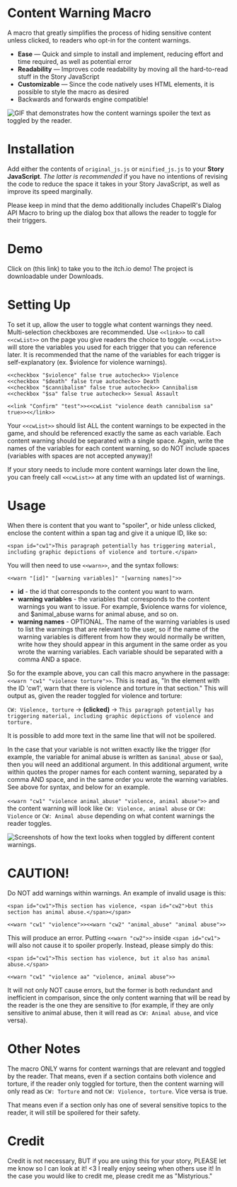 # Content Warning Macro
A macro that greatly simplifies the process of hiding sensitive content unless clicked, to readers who opt-in for the content warnings.

* __Ease__ — Quick and simple to install and implement, reducing effort and time required, as well as potential error
* __Readability__ — Improves code readability by moving all the hard-to-read stuff in the Story JavaScript
* __Customizable__ — Since the code natively uses HTML elements, it is possible to style the macro as desired
* Backwards and forwards engine compatible!

![GIF that demonstrates how the content warnings spoiler the text as toggled by the reader.](https://i.imgur.com/yCeeFRy.gif)

# Installation
Add either the contents of `original_js.js` or `minified_js.js` to your __Story JavaScript__. _The latter is recommended_ if you have no intentions of revising the code to reduce the space it takes in your Story JavaScript, as well as improve its speed marginally.

Please keep in mind that the demo additionally includes ChapelR's Dialog API Macro to bring up the dialog box that allows the reader to toggle for their triggers.

# Demo
Click on (this link) to take you to the itch.io demo! The project is downloadable under Downloads.

# Setting Up
To set it up, allow the user to toggle what content warnings they need. Multi-selection checkboxes are recommended. Use `<<link>>` to call `<<cwList>>` on the page you give readers the choice to toggle. `<<cwList>>` will store the variables you used for each trigger that you can reference later. It is recommended that the name of the variables for each trigger is self-explanatory (ex. $violence for violence warnings).
```
<<checkbox "$violence" false true autocheck>> Violence
<<checkbox "$death" false true autocheck>> Death
<<checkbox "$cannibalism" false true autocheck>> Cannibalism
<<checkbox "$sa" false true autocheck>> Sexual Assault

<<link "Confirm" "test">><<cwList "violence death cannibalism sa" true>><</link>>
```

Your `<<cwList>>` should list ALL the content warnings to be expected in the game, and should be referenced exactly the same as each variable. Each content warning should be separated with a single space. Again, write the names of the variables for each content warning, so do NOT include spaces (variables with spaces are not accepted anyway)!

If your story needs to include more content warnings later down the line, you can freely call ``<<cwList>>`` at any time with an updated list of warnings.

# Usage
When there is content that you want to "spoiler", or hide unless clicked, enclose the content within a span tag and give it a unique ID, like so:

```
<span id="cw1">This paragraph potentially has triggering material, including graphic depictions of violence and torture.</span>
```

You will then need to use `<<warn>>`, and the syntax follows:

```
<<warn "[id]" "[warning variables]" "[warning names]">>
```
* __id__ - the id that corresponds to the content you want to warn.
* __warning variables__ - the variables that corresponds to the content warnings you want to issue. For example, $violence warns for violence, and $animal_abuse warns for animal abuse, and so on.
* __warning names__ - OPTIONAL. The name of the warning variables is used to list the warnings that are relevant to the user, so if the name of the warning variables is different from how they would normally be written, write how they should appear in this argument in the same order as you wrote the warning variables. Each variable should be separated with a comma AND a space.

So for the example above, you can call this macro anywhere in the passage: `<<warn "cw1" "violence torture">>`. This is read as, "In the element with the ID 'cw1', warn that there is violence and torture in that section." This will output as, given the reader toggled for violence and torture:

``CW: Violence, torture`` -> __(clicked)__ -> ``This paragraph potentially has triggering material, including graphic depictions of violence and torture.``

It is possible to add more text in the same line that will not be spoilered.

In the case that your variable is not written exactly like the trigger (for example, the variable for animal abuse is written as ``$animal_abuse`` or ``$aa``), then you will need an additional argument. In this additional argument, write within quotes the proper names for each content warning, separated by a comma AND space, and in the same order you wrote the warning variables. See above for syntax, and below for an example.

``<<warn "cw1" "violence animal_abuse" "violence, animal abuse">>`` and the content warning will look like ``CW: Violence, animal abuse`` or ``CW: Violence`` or ``CW: Animal abuse`` depending on what content warnings the reader toggles.

![Screenshots of how the text looks when toggled by different content warnings.](https://i.imgur.com/8Ljrwxc.png)

# CAUTION!

Do NOT add warnings within warnings. An example of invalid usage is this:

```
<span id="cw1">This section has violence, <span id="cw2">but this section has animal abuse.</span></span>

<<warn "cw1" "violence">><<warn "cw2" "animal_abuse" "animal abuse">>
```

This will produce an error. Putting ``<<warn "cw2">>`` inside ``<span id="cw1">`` will also not cause it to spoiler properly. Instead, please simply do this:

```
<span id="cw1">This section has violence, but it also has animal abuse.</span>

<<warn "cw1" "violence aa" "violence, animal abuse">>
```

It will not only NOT cause errors, but the former is both redundant and inefficient in comparison, since the only content warning that will be read by the reader is the one they are sensitive to (for example, if they are only sensitive to animal abuse, then it will read as ``CW: Animal abuse``, and vice versa).

# Other Notes
The macro ONLY warns for content warnings that are relevant and toggled by the reader. That means, even if a section contains both violence and torture, if the reader only toggled for torture, then the content warning will only read as ``CW: Torture`` and not ``CW: Violence, torture``. Vice versa is true.

That means even if a section only has one of several sensitive topics to the reader, it will still be spoilered for their safety.

# Credit
Credit is not necessary, BUT if you are using this for your story, PLEASE let me know so I can look at it! <3 I really enjoy seeing when others use it! In the case you would like to credit me, please credit me as "Mistyrious."

